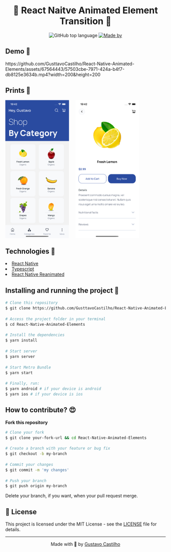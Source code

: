 <div align="center">
  <h1>📱 React Naitve Animated Element Transition 📱</h1>
  <p>
    <img alt="GitHub top language" src="https://img.shields.io/github/languages/top/GusttavoCastilho/React-Native-Animated-Elements?color=%232196F3">
     <a href="https://www.linkedin.com/in/gustavo-castilho-914a621b4/" target="_blank" rel="noopener noreferrer">
      <img alt="Made by" src="https://img.shields.io/badge/made%20by-Gustavo%20Castilho-%232196F3">
    </a>
    </p>
</div>

<h2>Demo 🎥</h2>
https://github.com/GusttavoCastilho/React-Native-Animated-Elements/assets/67564443/57503cbe-7971-424a-b4f7-db8125e3634b.mp4?width=200&height=200

<h2>Prints 📸</h2>
<div align="center" style="display: flex; flex-direction: row;gap:20px;">
  <img src="./.github/home.png" width="200" />
  <img src="./.github/details.png" width="200" />
</div>

<h2>Technologies 🚀</h2>
<li><a href="https://reactnative.dev/">React Native</a></li>
<li><a href="https://www.typescriptlang.org/">Typescript</a></li>
<li><a href="https://docs.swmansion.com/react-native-reanimated">React Native Reanimated</a></li>

<h2>Installing and running the project 🎲</h2>

```bash
# Clone this repository
$ git clone https://github.com/GusttavoCastilho/React-Native-Animated-Elements

# Access the project folder in your terminal
$ cd React-Native-Animated-Elements

# Install the dependencies
$ yarn install

# Start server
$ yarn server

# Start Metro Bundle
$ yarn start

# Finally, run:
$ yarn android # if your device is android
$ yarn ios # if your device is ios
```

<h2>How to contribute? 😍</h2>

**Fork this repository**

```bash
# Clone your fork
$ git clone your-fork-url && cd React-Native-Animated-Elements

# Create a branch with your feature or bug fix
$ git checkout -b my-branch

# Commit your changes
$ git commit -m 'my changes'

# Push your branch
$ git push origin my-branch
```

Delete your branch, if you want, when your pull request merge.

<h2>📝 License</h2>

This project is licensed under the MIT License - see the [LICENSE](LICENSE) file for details.

<hr>
<p align=center>Made with 💜 by <a href="https://www.linkedin.com/in/gustavo-castilho-914a621b4/">Gustavo Castilho</a><p>
